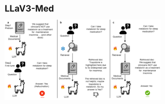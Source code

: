 # LLaV3-Med

![LLaVa3-Med](https://github.com/believewhat/JMLR-Joint-Medical-LLM-and-Retrieval-Training/blob/main/figure/sample_figure.png)
